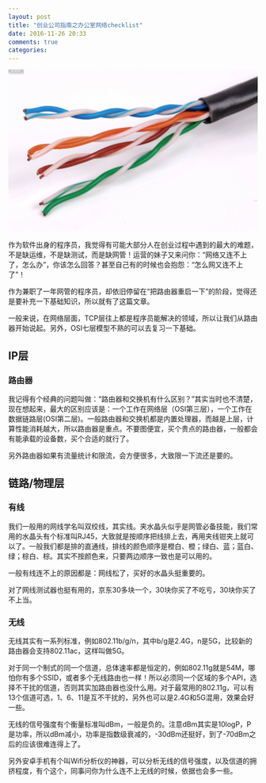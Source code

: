 ```yaml
---
layout: post
title: "创业公司指南之办公室网络checklist"
date: 2016-11-26 20:33
comments: true
categories: 
---
```


![](/images/posts/netwire.jpg)

作为软件出身的程序员，我觉得有可能大部分人在创业过程中遇到的最大的难题，不是缺运维，不是缺测试，而是缺网管！运营的妹子又来问你：“网络又连不上了，怎么办”，你该怎么回答？甚至自己有的时候也会抱怨：“怎么网又连不上了”！

作为兼职了一年网管的程序员，却依旧停留在“把路由器重启一下”的阶段，觉得还是要补充一下基础知识，所以就有了这篇文章。

<!--more-->

一般来说，在网络层面，TCP层往上都是程序员能解决的领域，所以让我们从路由器开始说起。另外，OSI七层模型不熟的可以去复习一下基础。

## IP层

### 路由器

我记得有个经典的问题叫做：“路由器和交换机有什么区别？”其实当时也不清楚，现在想起来，最大的区别应该是：一个工作在网络层（OSI第三层），一个工作在数据链路层(OSI第二层)。一般路由器和交换机都是内置处理器，而越是上层，计算性能消耗越大，所以路由器是重点。不要图便宜，买个贵点的路由器，一般都会有能承载的设备数，买个合适的就行了。

另外路由器如果有流量统计和限流，会方便很多，大致限一下流还是要的。

## 链路/物理层

### 有线

我们一般用的网线学名叫双绞线，其实线。夹水晶头似乎是网管必备技能，我们常用的水晶头有个标准叫RJ45，大致就是按顺序把线排上去，再用夹线钳夹上就可以了。一般我们都是排的直通线，排线的颜色顺序是橙白、橙；绿白、蓝；蓝白、绿；棕白、棕。其实不按颜色来，只要两边顺序一致也是可以用的。

一般有线连不上的原因都是：网线松了，买好的水晶头挺重要的。

对了网线测试器也挺有用的，京东30多块一个，30块你买了不吃亏，30块你买了不上当。

### 无线

无线其实有一系列标准，例如802.11b/g/n，其中b/g是2.4G，n是5G，比较新的路由器会支持802.11ac，这样叫做5G。

对于同一个制式的同一个信道，总体速率都是恒定的，例如802.11g就是54M，哪怕你有多个SSID，或者多个无线路由也一样！所以必须同一个区域的多个API，选择不干扰的信道，否则其实加路由器也没什么用。对于最常用的802.11g，可以有13个信道可选，1、6、11是互不干扰的，另外也可以是2.4G和5G混用，效果会好一些。

无线的信号强度有个衡量标准叫dBm，一般是负的。注意dBm其实是10logP，P是功率，所以dBm减小，功率是指数级衰减的，-30dBm还挺好，到了-70dBm之后的应该很难连得上了。

另外安卓手机有个叫Wifi分析仪的神器，可以分析无线的信号强度，以及信道的拥挤程度，有个这个，同事问你为什么连不上无线的时候，依据也会多一些。